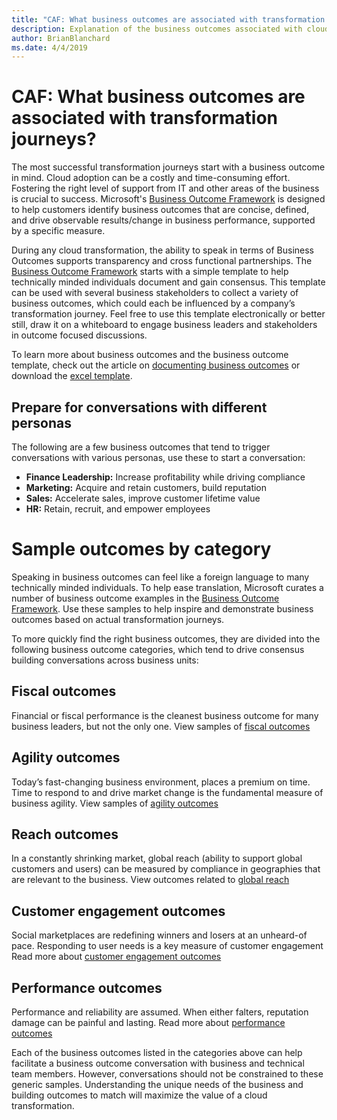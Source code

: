 ```yaml
---
title: "CAF: What business outcomes are associated with transformation journeys?"
description: Explanation of the business outcomes associated with cloud transformations
author: BrianBlanchard
ms.date: 4/4/2019
---
```


<!-- markdownlint-disable -->

# CAF: What business outcomes are associated with transformation journeys?

The most successful transformation journeys start with a business outcome in mind. Cloud adoption can be a costly and time-consuming effort. Fostering the right level of support from IT and other areas of the business is crucial to success. Microsoft's [Business Outcome Framework](../index.md) is designed to help customers identify business outcomes that are concise, defined, and drive observable results/change in business performance, supported by a specific measure.

During any cloud transformation, the ability to speak in terms of Business Outcomes supports transparency and cross functional partnerships. The [Business Outcome Framework](../overview.md) starts with a simple template to help technically minded individuals document and gain consensus. This template can be used with several business stakeholders to collect a variety of business outcomes, which could each be influenced by a company’s transformation journey. Feel free to use this template electronically or better still, draw it on a whiteboard to engage business leaders and stakeholders in outcome focused discussions. 

To learn more about business outcomes and the business outcome template, check out the article on [documenting business outcomes](how-to-use-the-business-outcome-template.md) or download the [excel template](https://archcenter.blob.core.windows.net/cdn/business-outcome-template.xlsx).

## Prepare for conversations with different personas

The following are a few business outcomes that tend to trigger conversations with various personas, use these to start a conversation:

- **Finance Leadership:** Increase profitability while driving compliance
- **Marketing:** Acquire and retain customers, build reputation
- **Sales:** Accelerate sales, improve customer lifetime value
- **HR:** Retain, recruit, and empower employees

# Sample outcomes by category

Speaking in business outcomes can feel like a foreign language to many technically minded individuals. To help ease translation, Microsoft curates a number of business outcome examples in the [Business Outcome Framework](../overview.md). Use these samples  to help inspire and demonstrate business outcomes based on actual transformation journeys.

To more quickly find the right business outcomes, they are divided into the following business outcome categories, which tend to drive consensus building conversations across business units:

## Fiscal outcomes

Financial or fiscal performance is the cleanest business outcome for many business leaders, but not the only one.
View samples of [fiscal outcomes](fiscal-outcomes.md)

## Agility outcomes

Today’s fast-changing business environment, places a premium on time. Time to respond to and drive market change is the fundamental measure of business agility.
View samples of [agility outcomes](agility-outcomes.md)

## Reach outcomes

In a constantly shrinking market, global reach (ability to support global customers and users) can be measured by compliance in geographies that are relevant to the business.
View outcomes related to [global reach](reach-outcomes.md)

## Customer engagement outcomes

Social marketplaces are redefining winners and losers at an unheard-of pace. Responding to user needs is a key measure of customer engagement
Read more about [customer engagement outcomes](engagement-outcomes.md)

## Performance outcomes

Performance and reliability are assumed. When either falters, reputation damage can be painful and lasting.
Read more about [performance outcomes](performance-outcomes.md)

Each of the business outcomes listed in the categories above can help facilitate a business outcome conversation with business and technical team members. However, conversations should not be constrained to these generic samples. Understanding the unique needs of the business and building outcomes to match will maximize the value of a cloud transformation.
